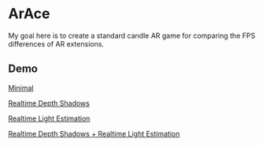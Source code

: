 # ArAce
My goal here is to create a standard candle AR game for comparing the FPS differences of AR extensions.

## Demo
[Minimal](https://graemeniedermayer.github.io/ArAce/html/basic.html)

[Realtime Depth Shadows](https://graemeniedermayer.github.io/ArAce/html/depthShadows.html)

[Realtime Light Estimation](https://graemeniedermayer.github.io/ArAce/html/lightEstimation.html)

[Realtime Depth Shadows + Realtime Light Estimation](https://graemeniedermayer.github.io/ArAce/html/lightEstimationShadowEstimation.html)
